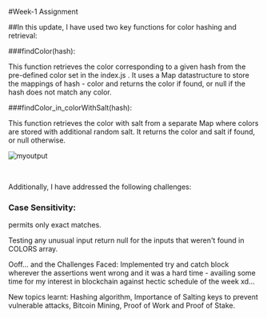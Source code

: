 #Week-1 Assignment

##In this update, I have used two key functions for color hashing and retrieval:

###findColor(hash):

This function retrieves the color corresponding to a given hash from the pre-defined color set in the index.js . It uses a Map datastructure to store the mappings of hash - color and returns the color if found, or null if the hash does not match any color.

###findColor_in_colorWithSalt(hash):

This function retrieves the color with salt from a separate Map where colors are stored with additional random salt. It returns the color and salt if found, or null otherwise.

![myoutput](https://github.com/user-attachments/assets/2636759e-933b-49ee-b693-81776c21940c)

<br>

Additionally, I have addressed the following challenges:

### Case Sensitivity:
permits only exact matches.

Testing any unusual input
return null for the inputs that weren't found in COLORS array.

Ooff... and the 
Challenges Faced:
Implemented  try and catch block wherever the assertions went wrong and it was a hard time - availing some time for my interest in blockchain against hectic schedule of the week xd...

New topics learnt:
Hashing algorithm, Importance of Salting keys to prevent vulnerable attacks, Bitcoin Mining, Proof of Work and Proof of Stake. 


